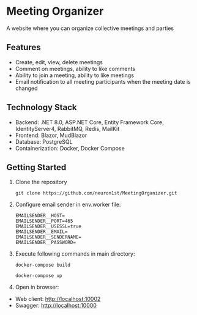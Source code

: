 # Meeting Organizer

A website where you can organize collective meetings and parties

## Features

- Create, edit, view, delete meetings
- Comment on meetings, ability to like comments
- Ability to join a meeting, ability to like meetings
- Email notification to all meeting participants when the meeting date is changed

## Technology Stack

- Backend: .NET 8.0, ASP.NET Core, Entity Framework Core, IdentityServer4, RabbitMQ, Redis, MailKit
- Frontend: Blazor, MudBlazor
- Database: PostgreSQL
- Containerization: Docker, Docker Compose

## Getting Started

1. Clone the repository
	```
	git clone https://github.com/neuron1st/MeetingOrganizer.git
	```

2. Configure email sender in env.worker file:
	```
	EMAILSENDER__HOST=
	EMAILSENDER__PORT=465
	EMAILSENDER__USESSL=true
	EMAILSENDER__EMAIL=
	EMAILSENDER__SENDERNAME=
	EMAILSENDER__PASSWORD=
	```

3. Execute following commands in main directory:
	```
	docker-compose build
	```
	```
	docker-compose up
	```

4. Open in browser:
- Web client: [http://localhost:10002](http://localhost:10002)
- Swagger: [http://localhost:10000](http://localhost:10000)

